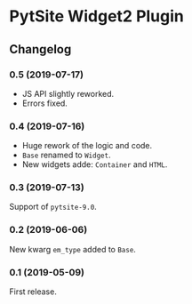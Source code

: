 # PytSite Widget2 Plugin


## Changelog


### 0.5 (2019-07-17)

- JS API slightly reworked.
- Errors fixed.


### 0.4 (2019-07-16)

- Huge rework of the logic and code.
- `Base` renamed to `Widget`.
- New widgets adde: `Container` and `HTML`.



### 0.3 (2019-07-13)

Support of `pytsite-9.0`.


### 0.2 (2019-06-06)

New kwarg `em_type` added to `Base`.


### 0.1 (2019-05-09)

First release.
